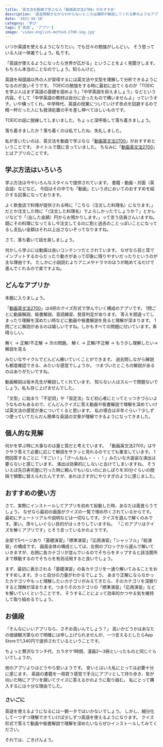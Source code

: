 ```yaml
---
title: '英文法を動画で学ぶなら「動画英文法2700」がおすすめ'
description: '過去問解きながらわからないところは講師が解説してくれる夢のようなアプリを紹介します。'
date: '2021-04-10'
category: '学び'
tags: ['英語', 'アプリ']
image: 'video-english-method-2700-img.jpg'
---
```


いつか英語を使えるようになりたい。でも日々の勉強がしんどい。
そう思っている人は一体誰でしょう。私です。

「英語が使えるようになったら世界が広がる」ということをよく見聞きします。
もちろん本当のことなのでしょう。知らんけど。

英語を母国語以外の人が習得するには英文法や文型を理解して分析できるようになるのが良いそうです。
TOEICの勉強をする時に最初に出てくるのが「TOEICを学ぶ人はまず英語の基礎を固めよう」「中学英語を抑えましょう」などという内容。そして「中学英語の教材は自分に合ったもので構いませんよ」っていうオチ。いや構ってくれ。中学時代、英語の授業についていけず赤点を回避するので精一杯だった人にも救済処置の手を差し伸べてほしいものです。

TOEICの話に脱線してしまいました。ちょっと深呼吸して落ち着きましょう。

落ち着きましたか？落ち着くのは私でしたね、失礼しました。

私が言いたいのは、英文法を動画で学ぶなら「[動画英文法2700](https://apps.apple.com/jp/app/%E5%8B%95%E7%94%BB%E8%8B%B1%E6%96%87%E6%B3%952700/id660617252)」がおすすめということです。
タイトルで既に言っていました。
ちなみに「[動画英文法2700](https://apps.apple.com/jp/app/%E5%8B%95%E7%94%BB%E8%8B%B1%E6%96%87%E6%B3%952700/id660617252)」とはアプリのことです。

## 学ぶ方法はいろいろ

学ぶ方法は今やいろんなスタイルで提供されています。
書籍・動画・対面（英会話）などなど。
今回はその中でも「動画」という点においてのおすすめを紹介する記事になっております。

よく飲食店で料理が提供される時に「こちら（注文した料理名）になります。」だとか注文した時に「（注文した料理名）でよろしかったでしょうか？」とかレジなどで「（出した金額）円からお預かりします。」って言う店員さんいますね。
既にその料理になってるし今注文してるのに割と過去のことっぽいことになってるし支払い金額はそれ以上出さないぞってなりますね。

さて、落ち着いて話を戻しましょう。

何かしら学ぶには動画は良いコンテンツだとされています。
なぜなら目と耳でインプットするからだったり動きがあって印象に残りやすいだったりというのが主な理由です。
たしかに小説読むよりアニメやドラマのほうが眺めてるだけで進んでくれるので楽ですよね。

## どんなアプリか
本題に入りましょう。

「[動画英文法2700](https://apps.apple.com/jp/app/%E5%8B%95%E7%94%BB%E8%8B%B1%E6%96%87%E6%B3%952700/id660617252)」は4択のクイズ形式で学んでいく構成のアプリです。
1問ごとに動画解説、板書解説、音読練習、発音判定があります。
答えを間違ってしまったり理解を深めたい時などに動画や板書解説を見ると理解が深まります。
1問ごとに解説があるのは嬉しいですね。しかもすべての問題に付いています。素晴らしい。

解く → 正解/不正解 → 次の問題。
解く → 正解/不正解 → もう少し理解したい→解説を見る

みたいなサイクルでどんどん解いていくことができます。
過去問しながら解説も都度確認できる、みたいな感覚でしょうか。
つまづいたところの解説があるのはありがたいですね。

動画解説は坂木先生が解説してくれています。
知らない人はスルーで問題ないでしょう。私も存じ上げませんでした。

「文型」に始まり「不定詞」や「仮定法」など初心者にとってとっつきづらいようなものもあるので、どんどんクイズに答え動画や板書解説で理解を深めていけば英文法の感覚が身についてくると思います。
私の場合は半年ぐらい？少しずつ使っていてだんだん簡単な英語の文章が理解できるようになってきました。

## 個人的な見解
何かを学ぶ時に大事なのは量と質だと考えています。
「動画英文法2700」はサクサク答えて必要に応じて解説をサクッと見れるのでとても重宝しています。
1問回答するごとに「すごい！」「ざ〜んねん・・・！」みたいな大袈裟な演出は要らないと感じています。
演出は効果的にしないと白けてしまいますね。
そういえば先日寿司屋に行った時に頼んでもいないのにおしぼりを30分ぐらいの間隔で頻繁に替えられたんですが、あれはさすがにやりすぎのように感じました。

## おすすめの使い方
さて、実際にインストールしてアプリを初めて起動した時、あなたは面食らうでしょう。
なぜなら最初の画面がクイズの一覧で埋め尽くされているからです。
最初にチュートリアルや説明などは一切なしです。クイズを選んで解くのみです。潔い。清々しいぐらい目的がはっきりしていますね。
「このアプリはクイズを解くアプリです」とそう言っているかのようです。

全部で5ページあり「基礎演習」「標準演習」「応用演習」「シャッフル」「総演習」の構成です。
画面全体の構成としては、左側のブロックから選んで解いていきますが、右側に各カテゴリが並んでいるのでそちらをタップすると該当箇所まで移動するのでそちらを有効活用すると良いでしょう。

まず、最初に表示される「基礎演習」の各カテゴリを一通り解いてみることをおすすめします。きっと自分の力量がわかるでしょう。
あまり正解にならなかったカテゴリやもっと理解したいカテゴリがみえてきたら、そのカテゴリを深掘りすると理解が深まります。つまりそのカテゴリの「標準演習」「応用演習」などを解いていくということです。
そうすることによって効率的かつやる気を維持して取り組めるでしょう。

## お値段
「そんなにいいアプリなら、さぞお高いんでしょう？」
高いかどうかはあなたの価値観次第なので明確には申し上げられませんが、一つ言えるとしたらApp Storeで1,340円で提供されているということです。

ちょっと贅沢なランチ代、カラオケ1時間、漫画2〜3冊といったものと同じぐらいでしょうか。

他のアプリよりはどうやら安いようです。
安いとはいえ私にとっては必要十分に感じます。
英語の書籍を一冊買う感覚で手元にアプリとして持ち歩き、気が向いた時にアプリを開いてクイズに答えるかのように取り組む。
私にとって購入するには十分な理由でした。

### さいごに
英語を使えるようになるには一朝一夕ではいかないでしょう。
しかし、細分化して一つずつ理解できていけば少しずつ英語を使えるようになります。
クイズ形式で答えて動画や板書解説で理解を深めたいならぜひインストールしてみてください。

それでは、ごきげんよう。
